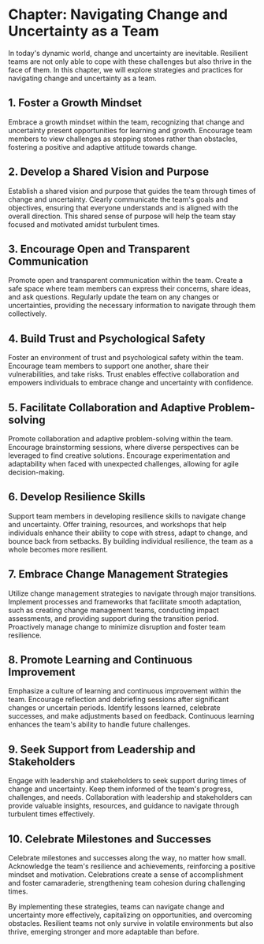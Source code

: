 Chapter: Navigating Change and Uncertainty as a Team
====================================================

In today's dynamic world, change and uncertainty are inevitable. Resilient teams are not only able to cope with these challenges but also thrive in the face of them. In this chapter, we will explore strategies and practices for navigating change and uncertainty as a team.

**1. Foster a Growth Mindset**
------------------------------

Embrace a growth mindset within the team, recognizing that change and uncertainty present opportunities for learning and growth. Encourage team members to view challenges as stepping stones rather than obstacles, fostering a positive and adaptive attitude towards change.

**2. Develop a Shared Vision and Purpose**
------------------------------------------

Establish a shared vision and purpose that guides the team through times of change and uncertainty. Clearly communicate the team's goals and objectives, ensuring that everyone understands and is aligned with the overall direction. This shared sense of purpose will help the team stay focused and motivated amidst turbulent times.

**3. Encourage Open and Transparent Communication**
---------------------------------------------------

Promote open and transparent communication within the team. Create a safe space where team members can express their concerns, share ideas, and ask questions. Regularly update the team on any changes or uncertainties, providing the necessary information to navigate through them collectively.

**4. Build Trust and Psychological Safety**
-------------------------------------------

Foster an environment of trust and psychological safety within the team. Encourage team members to support one another, share their vulnerabilities, and take risks. Trust enables effective collaboration and empowers individuals to embrace change and uncertainty with confidence.

**5. Facilitate Collaboration and Adaptive Problem-solving**
------------------------------------------------------------

Promote collaboration and adaptive problem-solving within the team. Encourage brainstorming sessions, where diverse perspectives can be leveraged to find creative solutions. Encourage experimentation and adaptability when faced with unexpected challenges, allowing for agile decision-making.

**6. Develop Resilience Skills**
--------------------------------

Support team members in developing resilience skills to navigate change and uncertainty. Offer training, resources, and workshops that help individuals enhance their ability to cope with stress, adapt to change, and bounce back from setbacks. By building individual resilience, the team as a whole becomes more resilient.

**7. Embrace Change Management Strategies**
-------------------------------------------

Utilize change management strategies to navigate through major transitions. Implement processes and frameworks that facilitate smooth adaptation, such as creating change management teams, conducting impact assessments, and providing support during the transition period. Proactively manage change to minimize disruption and foster team resilience.

**8. Promote Learning and Continuous Improvement**
--------------------------------------------------

Emphasize a culture of learning and continuous improvement within the team. Encourage reflection and debriefing sessions after significant changes or uncertain periods. Identify lessons learned, celebrate successes, and make adjustments based on feedback. Continuous learning enhances the team's ability to handle future challenges.

**9. Seek Support from Leadership and Stakeholders**
----------------------------------------------------

Engage with leadership and stakeholders to seek support during times of change and uncertainty. Keep them informed of the team's progress, challenges, and needs. Collaboration with leadership and stakeholders can provide valuable insights, resources, and guidance to navigate through turbulent times effectively.

**10. Celebrate Milestones and Successes**
------------------------------------------

Celebrate milestones and successes along the way, no matter how small. Acknowledge the team's resilience and achievements, reinforcing a positive mindset and motivation. Celebrations create a sense of accomplishment and foster camaraderie, strengthening team cohesion during challenging times.

By implementing these strategies, teams can navigate change and uncertainty more effectively, capitalizing on opportunities, and overcoming obstacles. Resilient teams not only survive in volatile environments but also thrive, emerging stronger and more adaptable than before.
